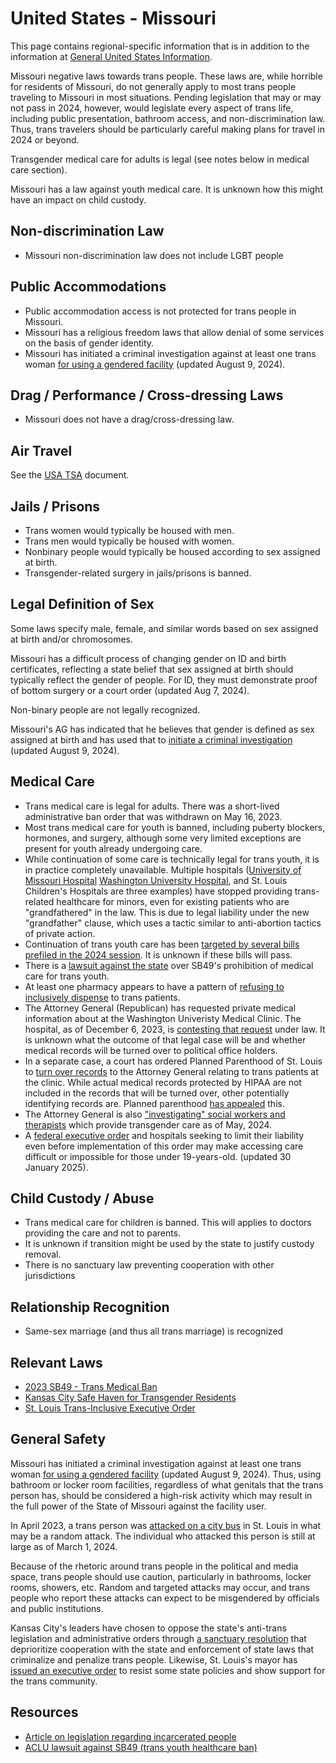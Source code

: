 # United States - Missouri

This page contains regional-specific information that is in addition to
the information at [General United States
Information](notes/usa-general.md).

Missouri negative laws towards trans people. These laws
are, while horrible for residents of Missouri, do not generally
apply to most trans people traveling to Missouri in most
situations.  Pending legislation that may or may not pass in 2024,
however, would legislate every aspect of trans life, including public
presentation, bathroom access, and non-discrimination law.  Thus, trans
travelers should be particularly careful making plans for travel in
2024 or beyond.

Transgender medical care for adults is legal (see notes below in medical
care section).

Missouri has a law against youth medical care. It is unknown how this
might have an impact on child custody.

## Non-discrimination Law

 * Missouri non-discrimination law does not include LGBT people

## Public Accommodations

 * Public accommodation access is not protected for trans people in
   Missouri.
 * Missouri has a religious freedom laws that allow denial of some
   services on the basis of gender identity.
 * Missouri has initiated a criminal investigation against at least
   one trans woman [for using a gendered
   facility](https://fox2now.com/news/missouri/missouri-ag-investigates-ellisville-womens-gym-locker-room-use/)
   (updated August 9, 2024).

## Drag / Performance / Cross-dressing Laws

 * Missouri does not have a drag/cross-dressing law.

## Air Travel

See the [USA TSA](notes/tsa.md) document.

## Jails / Prisons

 * Trans women would typically be housed with men.
 * Trans men would typically be housed with women.
 * Nonbinary people would typically be housed according to sex
   assigned at birth.
 * Transgender-related surgery in jails/prisons is banned.

## Legal Definition of Sex

Some laws specify male, female, and similar words based on sex assigned
at birth and/or chromosomes.

Missouri has a difficult process of changing gender on ID and birth
certificates, reflecting a state belief that sex assigned at birth
should typically reflect the gender of people. For ID, they must
demonstrate proof of bottom surgery or a court order (updated Aug 7,
2024).

Non-binary people are not legally recognized.

Missouri's AG has indicated that he believes that gender is defined as
sex assigned at birth and has used that to [initiate a criminal
investigation](https://fox2now.com/news/missouri/missouri-ag-investigates-ellisville-womens-gym-locker-room-use/)
(updated August 9, 2024).

## Medical Care

 * Trans medical care is legal for adults.  There was a short-lived
   administrative ban order that was withdrawn on May 16, 2023.
 * Most trans medical care for youth is banned, including puberty
   blockers, hormones, and surgery, although some very limited exceptions
   are present for youth already undergoing care.
 * While continuation of some care is technically legal for trans youth, it
   is in practice completely unavailable. Multiple hospitals ([University of
   Missouri Hospital](https://www.wabi.tv/video/2023/08/29/father-transgender-teen-says-mo-hospital-will-no-longer-provide-gender-affirming-care/)
   [Washington University
   Hospital](https://source.wustl.edu/2023/09/statement-on-washington-university-transgender-center/),
   and St. Louis Children's Hospitals are three examples) have stopped
   providing trans-related healthcare for minors, even for existing patients
   who are "grandfathered" in the law. This is due to legal liability
   under the new "grandfather" clause, which uses a tactic similar to
   anti-abortion tactics of private action.
 * Continuation of trans youth care has been [targeted by several bills prefiled in
   the 2024
   session](https://documents.house.mo.gov/billtracking/bills241/hlrbillspdf/3009H.01I.pdf).
   It is unknown if these bills will pass.
 * There is a [lawsuit against the
   state](https://www.aclu-mo.org/en/news/families-and-medical-providers-sue-missouri-block-transgender-youth-medical-care-ban)
   over SB49's prohibition of medical care for trans youth.
 * At least one pharmacy appears to have a pattern of [refusing to
   inclusively
   dispense](https://www.kansascity.com/news/local/article280392949.html)
   to trans patients.
 * The Attorney General (Republican) has requested private medical
   information about at the Washington Univeristy Medical Clinic.  The
   hospital, as of December 6, 2023, is [contesting that
   request](https://missouriindependent.com/briefs/wash-u-alleges-missouri-ag-illegally-sought-patient-records-from-transgender-center/)
   under law. It is unknown what the outcome of that legal case will be
   and whether medical records will be turned over to political office
   holders.
 * In a separate case, a court has ordered Planned Parenthood of St.
   Louis to [turn over
   records](https://www.stltoday.com/news/local/government-politics/article_d65b6842-f8d0-11ee-9814-e7625b653629.html)
   to the Attorney General relating to trans patients at the clinic.
   While actual medical records protected by HIPAA are not included in
   the records that will be turned over, other potentially identifying
   records are.  Planned parenthood [has
   appealed](https://www.stltoday.com/news/local/government-politics/planned-parenthood-appeals-order-forcing-it-to-turn-over-certain-transgender-care-records/article_cc2c9f52-fe53-11ee-a2f1-0f625ca4c442.html)
   this.
 * The Attorney General is also ["investigating" social workers and
   therapists](https://missouriindependent.com/2024/05/24/therapists-social-workers-face-scrutiny-in-missouri-ag-investigation-of-transgender-care/) which provide transgender care as of May, 2024.
 * A [federal executive
   order](https://www.whitehouse.gov/presidential-actions/2025/01/protecting-children-from-chemical-and-surgical-mutilation/)
   and hospitals seeking to limit their liability even before
   implementation of this order may make accessing care difficult or
   impossible for those under 19-years-old. (updated 30 January 2025).

## Child Custody / Abuse

 * Trans medical care for children is banned.  This will applies to
   doctors providing the care and not to parents.
 * It is unknown if transition might be used by the state to justify
   custody removal.
 * There is no sanctuary law preventing cooperation with other
   jurisdictions
 
## Relationship Recognition

 * Same-sex marriage (and thus all trans marriage) is recognized

## Relevant Laws

 * [2023 SB49 - Trans Medical Ban](https://legiscan.com/MO/text/SB49/id/2755107)
 * [Kansas City Safe Haven for Transgender Residents](https://www.kcmo.gov/Home/Components/News/News/2040/1746)
 * [St. Louis Trans-Inclusive Executive Order](https://www.stlouis-mo.gov/government/departments/mayor/documents/executive-orders/upload/Draft-EO-Trans-Rights.pdf)

## General Safety

Missouri has initiated a criminal investigation against at least
one trans woman [for using a gendered
facility](https://fox2now.com/news/missouri/missouri-ag-investigates-ellisville-womens-gym-locker-room-use/)
(updated August 9, 2024). Thus, using bathroom or locker room
facilities, regardless of what genitals that the trans person has,
should be considered a high-risk activity which may result in the full
power of the State of Missouri against the facility user.

In April 2023, a trans person was [attacked on a city
bus](https://www.fbi.gov/wanted/seeking-info/hate-crime-1) in St. Louis
in what may be a random attack.  The individual who attacked this person
is still at large as of March 1, 2024.

Because of the rhetoric around trans people in the political and media
space, trans people should use caution, particularly in bathrooms,
locker rooms, showers, etc.  Random and targeted attacks may occur, and
trans people who report these attacks can expect to be misgendered by
officials and public institutions.

Kansas City's leaders have chosen to oppose the state's anti-trans
legislation and administrative orders through [a sanctuary
resolution](https://www.kcmo.gov/Home/Components/News/News/2040/1746)
that deprioritize cooperation with the state and enforcement of state
laws that criminalize and penalize trans people.  Likewise, St. Louis's
mayor has [issued an executive
order](https://www.stlouis-mo.gov/government/departments/mayor/documents/executive-orders/upload/Draft-EO-Trans-Rights.pdf)
to resist some state policies and show support for the trans community.

## Resources

 * [Article on legislation regarding incarcerated people](https://outinstl.com/we-have-to-fight-incarcerated-transgender-missourians-are-latest-target-of-missouri-lawmakers/)
 * [ACLU lawsuit against SB49 (trans youth healthcare ban)](https://www.aclu-mo.org/en/news/families-and-medical-providers-sue-missouri-block-transgender-youth-medical-care-ban)

